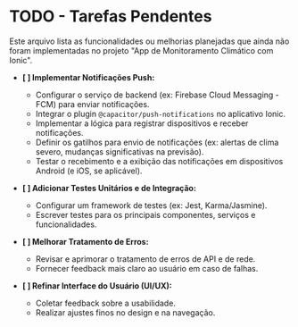 # TODO - Tarefas Pendentes

Este arquivo lista as funcionalidades ou melhorias planejadas que ainda não foram implementadas no projeto "App de Monitoramento Climático com Ionic".

*   **[ ] Implementar Notificações Push:**
    *   Configurar o serviço de backend (ex: Firebase Cloud Messaging - FCM) para enviar notificações.
    *   Integrar o plugin `@capacitor/push-notifications` no aplicativo Ionic.
    *   Implementar a lógica para registrar dispositivos e receber notificações.
    *   Definir os gatilhos para envio de notificações (ex: alertas de clima severo, mudanças significativas na previsão).
    *   Testar o recebimento e a exibição das notificações em dispositivos Android (e iOS, se aplicável).

*   **[ ] Adicionar Testes Unitários e de Integração:**
    *   Configurar um framework de testes (ex: Jest, Karma/Jasmine).
    *   Escrever testes para os principais componentes, serviços e funcionalidades.

*   **[ ] Melhorar Tratamento de Erros:**
    *   Revisar e aprimorar o tratamento de erros de API e de rede.
    *   Fornecer feedback mais claro ao usuário em caso de falhas.

*   **[ ] Refinar Interface do Usuário (UI/UX):**
    *   Coletar feedback sobre a usabilidade.
    *   Realizar ajustes finos no design e na navegação.

